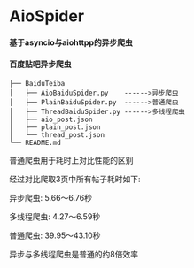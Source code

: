 # AioSpider
#### 基于asyncio与aiohttpp的异步爬虫
#### 百度贴吧异步爬虫

``` 
├── BaiduTeiba
│   ├── AioBaiduSpider.py    ------>异步爬虫
│   ├── PlainBaiduSpider.py  ------>普通爬虫
│   ├── ThreadBaiduSpider.py ------>多线程爬虫
│   ├── aio_post.json
│   ├── plain_post.json
│   └── thread_post.json
└── README.md
```

普通爬虫用于耗时上对比性能的区别

经过对比爬取3页中所有帖子耗时如下:


异步爬虫: 5.66～6.76秒

多线程爬虫: 4.27～6.59秒

普通爬虫: 39.95～43.10秒

异步与多线程爬虫是普通的约8倍效率